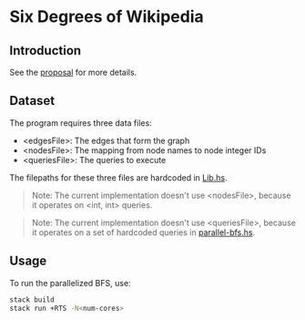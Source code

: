 # Six Degrees of Wikipedia

## Introduction

See the [proposal](./proposal.pdf) for more details.

## Dataset

The program requires three data files:
- \<edgesFile\>: The edges that form the graph
- \<nodesFile\>: The mapping from node names to node integer IDs
- \<queriesFile\>: The queries to execute

The filepaths for these three files are hardcoded in [Lib.hs](./src/Lib.hs).

> Note: The current implementation doesn't use \<nodesFile\>, because it operates on \<int, int\> queries.

> Note: The current implementation doesn't use \<queriesFile\>, because it operates on a set of hardcoded queries in [parallel-bfs.hs](./app/parallel-bfs.hs).

## Usage

To run the parallelized BFS, use:

```bash
stack build
stack run +RTS -N<num-cores>
```
